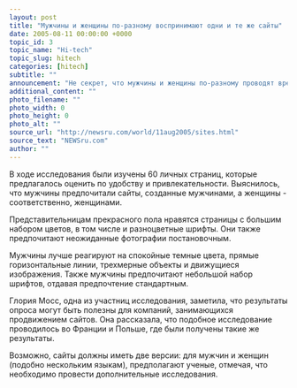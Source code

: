 ```yaml
---
layout: post
title: "Мужчины и женщины по-разному воспринимают одни и те же сайты"
date: 2005-08-11 00:00:00 +0000
topic_id: 3
topic_name: "Hi-tech"
topic_slug: hitech
categories: [hitech]
subtitle: ""
announcement: "Не секрет, что мужчины и женщины по-разному проводят время в интернете. Британские ученые пришли к выводу, что не только функциональное назначение сайта имеет значение, но и его внешний вид. Именно по внешнему виду сайтов в Сети различаются предпочтения мужчин и женщин, сообщает AP."
additional_content: ""
photo_filename: ""
photo_width: 0
photo_height: 0
photo_alt: ""
source_url: "http://newsru.com/world/11aug2005/sites.html"
source_text: "NEWSru.com"
author: ""
---
```

В ходе исследования были изучены 60 личных страниц, которые предлагалось оценить по удобству и привлекательности. Выяснилось, что мужчины предпочитали сайты, созданные мужчинами, а женщины - соответственно, женщинами.

Представительницам прекрасного пола нравятся страницы с большим набором цветов, в том числе и разноцветные шрифты. Они также предпочитают неожиданные фотографии постановочным.

Мужчины лучше реагируют на спокойные темные цвета, прямые горизонтальные линии, трехмерные объекты и движущиеся изображения. Также мужчины предпочитают небольшой набор шрифтов, отдавая предпочтение стандартным.

Глория Мосс, одна из участниц исследования, заметила, что результаты опроса могут быть полезны для компаний, занимающихся продвижением сайтов. Она рассказала, что подобное исследование проводилось во Франции и Польше, где были получены такие же результаты.

Возможно, сайты должны иметь две версии: для мужчин и женщин (подобно нескольким языкам), предполагают ученые, отмечая, что необходимо провести дополнительные исследования.
